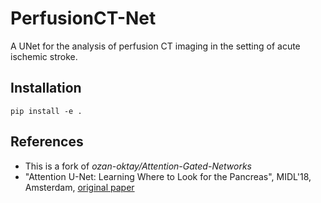 # PerfusionCT-Net
A UNet for the analysis of perfusion CT imaging in the setting of acute ischemic stroke. 


## Installation
`pip install -e .`

## References

- This is a fork of *ozan-oktay/Attention-Gated-Networks*   
- "Attention U-Net: Learning Where to Look for the Pancreas", MIDL'18, Amsterdam, [original paper](https://openreview.net/pdf?id=Skft7cijM) <br />

